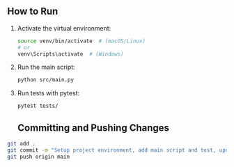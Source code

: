 ## How to Run

1. Activate the virtual environment:

   ```bash
   source venv/bin/activate  # (macOS/Linux)
   # or
   venv\Scripts\activate  # (Windows)
   ```

2. Run the main script:

   ```bash
   python src/main.py
   ```

3. Run tests with pytest:

   ```bash
   pytest tests/
   ```
   ## Committing and Pushing Changes

```bash
git add .
git commit -m "Setup project environment, add main script and test, update README"
git push origin main
```